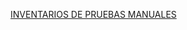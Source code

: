 
[INVENTARIOS DE PRUEBAS MANUALES](https://docs.google.com/spreadsheets/d/1GoxrUmAVi5pq-ZUwP0kpQj4qBvl7TTu84etpjc2Xbi4/edit?usp=sharing)

